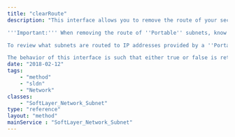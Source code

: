 ```yaml
---
title: "clearRoute"
description: "This interface allows you to remove the route of your secondary subnets. The result will be a subnet that is no longer routed on the network. Remove the route of subnets you are not actively using, as it will make it easier to identify available subnets later. 

'''Important:''' When removing the route of ''Portable'' subnets, know that any subnet depending on an IP address provided by the Portable subnet will also have their routes removed! 

To review what subnets are routed to IP addresses provided by a ''Portable'' subnet, you can utilize the following object mask: 'mask[ipAddresses[endpointSubnets]]'. Any subnet present in conjunction with ''endpointSubnets'' is a subnet which depends on the respective IP address. 

The behavior of this interface is such that either true or false is returned. A result of false can be interpreted as the clear route request having already been completed. In contrast, a result of true means the subnet is currently routed and will be transitioned. This route change is asynchronous to the request. A response of true does not mean the subnet's route has changed, but simply that it will change. In order to monitor for the completion of the change, you may either attempt a clear route again until the result is false, or monitor one or more SoftLayer_Network_Subnet properties: subnetType, networkVlanId, and or endPointIpAddress to determine if routing of the subnet has been removed. "
date: "2018-02-12"
tags:
    - "method"
    - "sldn"
    - "Network"
classes:
    - "SoftLayer_Network_Subnet"
type: "reference"
layout: "method"
mainService : "SoftLayer_Network_Subnet"
---
```

